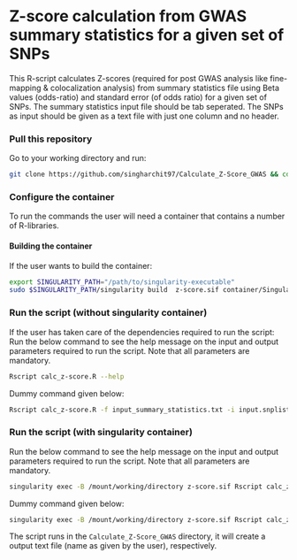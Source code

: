 # Z-score calculation from GWAS summary statistics for a given set of SNPs
This R-script calculates Z-scores (required for post GWAS analysis like fine-mapping & colocalization analysis) from summary statistics file using Beta values (odds-ratio) and standard error (of odds ratio) for a given set of SNPs. The summary statistics input file should be tab seperated. The SNPs as input should be given as a text file with just one column and no header. 

### Pull this repository
Go to your working directory and run:
```bash
git clone https://github.com/singharchit97/Calculate_Z-Score_GWAS && cd Calculate_Z-Score_GWAS/
```

### Configure the container
To run the commands the user will need a container that contains a number of R-libraries.

#### Building the container
If the user wants to build the container:
```bash
export SINGULARITY_PATH="/path/to/singularity-executable"
sudo $SINGULARITY_PATH/singularity build  z-score.sif container/Singularity
```
### Run the script (without singularity container)
If the user has taken care of the dependencies required to run the script:
Run the below command to see the help message on the input and output parameters required to run the script.
Note that all parameters are mandatory.
```bash
Rscript calc_z-score.R --help
```
Dummy command given below:
```bash
Rscript calc_z-score.R -f input_summary_statistics.txt -i input.snplist -s standard_error -b odds_ratio -v rs_id -z output.txt
```
### Run the script (with singularity container)
Run the below command to see the help message on the input and output parameters required to run the script.
Note that all parameters are mandatory.
```bash
singularity exec -B /mount/working/directory z-score.sif Rscript calc_z-score.R --help
```
Dummy command given below:
```bash
singularity exec -B /mount/working/directory z-score.sif Rscript calc_z-score.R -f input_summary_statistics.txt -i input.snplist -s standard_error -b odds_ratio -v rs_id -z output.txt
```
The script runs in the `Calculate_Z-Score_GWAS` directory, it will create a output text file (name as given by the user), respectively.